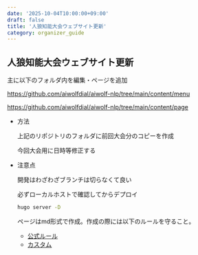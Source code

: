```yaml
---
date: '2025-10-04T10:00:00+09:00'
draft: false
title: '人狼知能大会ウェブサイト更新'
category: organizer_guide
---
```



## 人狼知能大会ウェブサイト更新

主に以下のフォルダ内を編集・ページを追加

https://github.com/aiwolfdial/aiwolf-nlp/tree/main/content/menu

https://github.com/aiwolfdial/aiwolf-nlp/tree/main/content/page

- 方法

    上記のリポジトリのフォルダに前回大会分のコピーを作成

    今回大会用に日時等修正する

- 注意点

    開発はわざわざブランチは切らなくて良い

    必ずローカルホストで確認してからデプロイ

    ```bash
    hugo server -D
    ```

    ページはmd形式で作成。作成の際には以下のルールを守ること。

    - [公式ルール](https://raw.githubusercontent.com/DavidAnson/markdownlint/main/doc/Rules.md)
    - [カスタム](https://github.com/aiwolfdial/aiwolf-nlp/blob/main/config/custom.markdownlint.jsonc)
